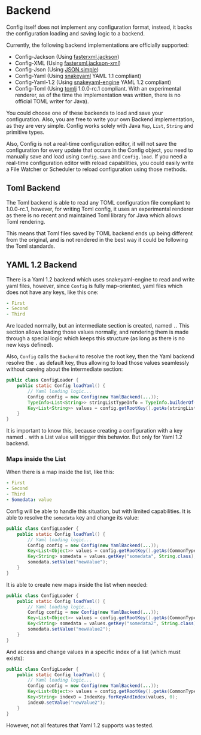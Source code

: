 # Backend

Config itself does not implement any configuration format, instead, it backs the configuration loading and saving logic to a backend.

Currently, the following backend implementations are officially supported:

- Config-Jackson (Using [fasterxml.jackson](https://github.com/FasterXML/jackson))
- Config-XML (Using [fasterxml.jackson-xml](https://github.com/FasterXML/jackson-dataformat-xml))
- Config-Json (Using [JSON.simple](https://github.com/fangyidong/json-simple))
- Config-Yaml (Using [snakeyaml](https://bitbucket.org/asomov/snakeyaml/) YAML 1.1 compliant)
- Config-Yaml-1.2 (Using [snakeyaml-engine](https://bitbucket.org/asomov/snakeyaml-engine/) YAML 1.2 compliant)
- Config-Toml (Using [tomlj](https://github.com/tomlj/tomlj) 1.0.0-rc.1 compliant. With an experimental renderer, as of the time the implementation was written, there is no official TOML writer for Java).

You could choose one of these backends to load and save your configuration. Also, you are free to write your own Backend implementation, as they are very simple. Config works solely with Java `Map`, `List`, `String` and primitive types.

Also, Config is not a real-time configuration editor, it will not save the configuration for every update that occurs in the Config object, you need to manually save and load using `Config.save` and `Config.load`. If you need a real-time configuration editor with reload capabilities, you could easily write a File Watcher or Scheduler to reload configuration using those methods.

## Toml Backend

The Toml backend is able to read any TOML configuration file compliant to 1.0.0-rc.1, however, for writing Toml config, it uses an experimental renderer as there is no recent and maintained Toml library for Java which allows Toml rendering.

This means that Toml files saved by TOML backend ends up being different from the original, and is not rendered in the best way it could be following the Toml standards.

## YAML 1.2 Backend

There is a Yaml 1.2 backend which uses snakeyaml-engine to read and write yaml files, however, since `Config` is fully map-oriented, yaml files which does not have any keys, like this one:

```yaml
- First
- Second
- Third
```

Are loaded normally, but an intermediate section is created, named `.`. This section allows loading those values normally, and rendering them is made through a special logic which keeps this structure (as long as there is no new keys defined).

Also, `Config` calls the `Backend` to resolve the root key, then the Yaml backend resolve the `.` as default key, thus allowing to load those values seamlessly without careing about the intermediate section:

```java
public class ConfigLoader {
    public static Config loadYaml() {
        // Yaml loading logic...
        Config config = new Config(new YamlBackend(...));
        TypeInfo<List<String>> stringListTypeInfo = TypeInfo.builderOf(List.class).of(String.class).buildGeneric();
        Key<List<String>> values = config.getRootKey().getAs(stringListTypeInfo);
    }
}
```

It is important to know this, because creating a configuration with a key named `.` with a List value will trigger this behavior. But only for Yaml 1.2 backend.

### Maps inside the List

When there is a map inside the list, like this:

```yaml
- First
- Second
- Third
- Somedata: value
```

Config will be able to handle this situation, but with limited capabilities. It is able to resolve the `somedata` key and change its value:

```java
public class ConfigLoader {
    public static Config loadYaml() {
        // Yaml loading logic...
        Config config = new Config(new YamlBackend(...));
        Key<List<Object>> values = config.getRootKey().getAs(CommonTypes.LIST_OF_OBJECT);
        Key<String> somedata = values.getKey("somedata", String.class);
        somedata.setValue("newValue");
    }
}
```

It is able to create new maps inside the list when needed:

```java
public class ConfigLoader {
    public static Config loadYaml() {
        // Yaml loading logic...
        Config config = new Config(new YamlBackend(...));
        Key<List<Object>> values = config.getRootKey().getAs(CommonTypes.LIST_OF_OBJECT);
        Key<String> somedata = values.getKey("somedata2", String.class); // new map is created to handle this key
        somedata.setValue("newValue2"); 
    }
}
```

And access and change values in a specific index of a list (which must exists):

```java
public class ConfigLoader {
    public static Config loadYaml() {
        // Yaml loading logic...
        Config config = new Config(new YamlBackend(...));
        Key<List<Object>> values = config.getRootKey().getAs(CommonTypes.LIST_OF_OBJECT);
        Key<String> index0 = IndexKey.forKeyAndIndex(values, 0);
        index0.setValue("newValue2"); 
    }
}
```

However, not all features that Yaml 1.2 supports was tested.